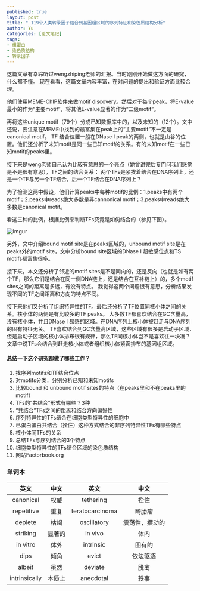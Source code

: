 ```yaml
---
published: true
layout: post
title: " 119个人类转录因子结合到基因组区域的序列特征和染色质结构分析"
author: Yu
categories: [论文笔记]
tags:
- 组蛋白
- 染色质结构
- 转录因子
---
```


这篇文章有幸聆听过wengzhiping老师的汇报。当时刚刚开始做这方面的研究，什么都不懂。
现在看看，这篇文章内容丰富，在对问题的提出和验证方面比较合理。

他们使用MEME-ChIP软件来做motif discovery。然后对于每个peak，将E-value最小的作为“主要motif”，将其他E-value显著的作为“二级motif”。

再将这些unique motif（79个）分成已知数据库中的，以及未知的（12个）。文中还说，要注意在MEME中找到的最富集在peak上的“主要motif”不一定是canonical motif。
TF 结合位置一般在DNase I peak的两侧，也就是山谷的位置。他们还分析了未知motif是同一些已知motif的关系。有的未知motif在一些已知motif的peaks里。

接下来是weng老师自己认为比较有意思的一个亮点（她曾讲完后专门问我们感觉是不是很有意思），TF之间的结合关系：
两个TFs是紧挨着结合在DNA序列上，还是一个TF与另一个TF结合，后一个TF结合在DNA序列上？

为了检测这两中假设，他们计算peaks中每种motif的比例：1.peaks中有两个motif；2.peaks中reads绝大多数是非cannonical motif；3.peaks中reads绝大多数是canonical motif。

看这三种的比例，根据比例来判断TFs究竟是如何结合的（参见下图）。

![Imgur](https://i.imgur.com/GJ9JiNG.png)

另外，文中介绍bound motif site是在peaks区域的，unbound motif site是在peaks外的motif site，文中分析bound site区域的DNase I 超敏感位点和TS motifs都富集很多。

接下来，本文还分析了邻近的motif sites是不是同向的，还是反向（也就是如有两个TF，那么它们是结合在同一侧DNA链上，还是结合在互补链上）的，多个motif sites之间的距离是多远，有没有特点。
我觉得这两个问题很有意思，分析结果发现不同的TF之间距离和方向的特点不同。

接下来他们又分析了组织特异性的TF。最后还分析了TF位置同核小体之间的关系。核小体的两侧是有比较多的TF peaks。
大多数TF都喜欢结合在GC含量高，没有核小体，并且DNase I 易感的区域。在DNA序列上核小体被赶走与DNA序列的固有特征无关。
TF喜欢结合到GC含量高区域，这些区域有很多是启动子区域，但是启动子区域的核小体排布很有规律，那么TF同核小体岂不是喜欢往一块凑？
文章中说TFs会结合到赶走核小体或者组织核小体紧密排布的基因组区域。

#### 总结一下这个研究都做了哪些工作？

1. 找序列motifs和TF结合位点
2. 对motifs分类，分别分析已知和未知motifs
3. 比较bound 和 unbound motif sites的特点（在peaks里和不在peaks里的motif）
4. TFs的<q>共结合</q>形式有哪些？3种
5. <q>共结合</q>TFs之间的距离和结合方向偏好性
6. 序列特异性的TFs结合在细胞类型特异性的细胞中
7. 已蛋白蛋白共结合（拴住）这种方式结合的非序列特异性TFs有哪些特点
8. 核小体同TFs的关系
9. 总结TFs与序列结合的3个特点
10. 细胞类型特异性的TFs结合区域的染色质结构
11. 网站Factorbook.org

### 单词本

|英文|中文|英文|中文|
|:----:|:----:|:----:|:----:|
|canonical|权威|tethering|拴住|
|repetitive|重复|teratocarcinoma|畸胎瘤|
|deplete|枯竭|oscillatory|震荡性，摆动的|
|striking|显著的|in vivo|体内|
|in vitro|体外|intrinsic|固有的|
|dips|倾角|evict|依法驱逐|
|albeit|虽然|deviate|脱离|
|intrinsically|本质上|anecdotal|轶事|

